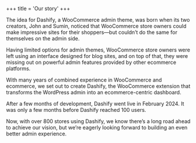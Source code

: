 +++
title = 'Our story'
+++

The idea for Dashify, a WooCommerce admin theme, was born when its two creators, John and Sumin, noticed that WooCommerce store owners could make impressive sites for their shoppers—but couldn’t do the same for themselves on the admin side.

Having limited options for admin themes, WooCommerce store owners were left using an interface designed for blog sites, and on top of that, they were missing out on powerful admin features provided by other ecommerce platforms.

With many years of combined experience in WooCommerce and ecommerce, we set out to create Dashify, the WooCommerce extension that transforms the WordPress admin into an ecommerce-centric dashboard.

After a few months of development, Dashify went live in February 2024. It was only a few months before Dashify reached 100 users.

Now, with over 800 stores using Dashify, we know there’s a long road ahead to achieve our vision, but we’re eagerly looking forward to building an even better admin experience.
